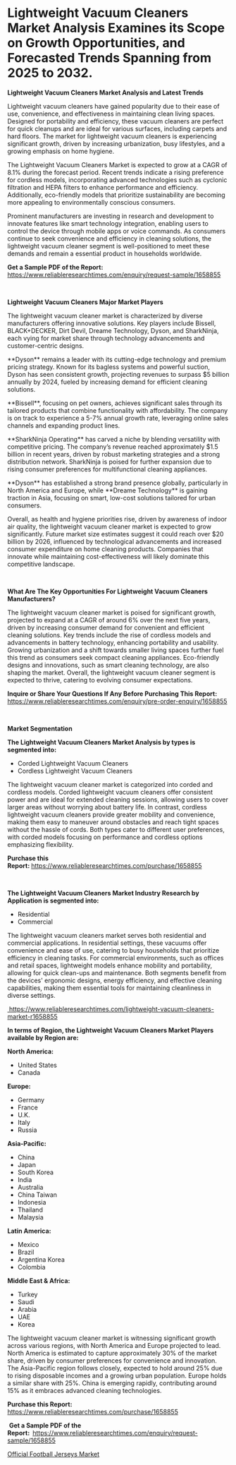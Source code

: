 <p><h1>Lightweight Vacuum Cleaners Market Analysis Examines its Scope on Growth Opportunities, and Forecasted Trends Spanning from 2025 to 2032.</h1></p><p><strong>Lightweight Vacuum Cleaners Market Analysis and Latest Trends</strong></p>
<p><p>Lightweight vacuum cleaners have gained popularity due to their ease of use, convenience, and effectiveness in maintaining clean living spaces. Designed for portability and efficiency, these vacuum cleaners are perfect for quick cleanups and are ideal for various surfaces, including carpets and hard floors. The market for lightweight vacuum cleaners is experiencing significant growth, driven by increasing urbanization, busy lifestyles, and a growing emphasis on home hygiene.</p><p>The Lightweight Vacuum Cleaners Market is expected to grow at a CAGR of 8.1% during the forecast period. Recent trends indicate a rising preference for cordless models, incorporating advanced technologies such as cyclonic filtration and HEPA filters to enhance performance and efficiency. Additionally, eco-friendly models that prioritize sustainability are becoming more appealing to environmentally conscious consumers.</p><p>Prominent manufacturers are investing in research and development to innovate features like smart technology integration, enabling users to control the device through mobile apps or voice commands. As consumers continue to seek convenience and efficiency in cleaning solutions, the lightweight vacuum cleaner segment is well-positioned to meet these demands and remain a essential product in households worldwide.</p></p>
<p><strong>Get a Sample PDF of the Report:&nbsp;</strong> <a href="https://www.reliableresearchtimes.com/enquiry/request-sample/1658855?utm_campaign=3542&utm_medium=2&utm_source=Github&utm_content=ia&utm_term=04042025&utm_id=lightweight-vacuum-cleaners">https://www.reliableresearchtimes.com/enquiry/request-sample/1658855</a></p>
<p>&nbsp;</p>
<p><strong>Lightweight Vacuum Cleaners Major Market Players</strong></p>
<p><p>The lightweight vacuum cleaner market is characterized by diverse manufacturers offering innovative solutions. Key players include Bissell, BLACK+DECKER, Dirt Devil, Dreame Technology, Dyson, and SharkNinja, each vying for market share through technology advancements and customer-centric designs.</p><p>**Dyson** remains a leader with its cutting-edge technology and premium pricing strategy. Known for its bagless systems and powerful suction, Dyson has seen consistent growth, projecting revenues to surpass $5 billion annually by 2024, fueled by increasing demand for efficient cleaning solutions.</p><p>**Bissell**, focusing on pet owners, achieves significant sales through its tailored products that combine functionality with affordability. The company is on track to experience a 5-7% annual growth rate, leveraging online sales channels and expanding product lines.</p><p>**SharkNinja Operating** has carved a niche by blending versatility with competitive pricing. The company’s revenue reached approximately $1.5 billion in recent years, driven by robust marketing strategies and a strong distribution network. SharkNinja is poised for further expansion due to rising consumer preferences for multifunctional cleaning appliances.</p><p>**Dyson** has established a strong brand presence globally, particularly in North America and Europe, while **Dreame Technology** is gaining traction in Asia, focusing on smart, low-cost solutions tailored for urban consumers.</p><p>Overall, as health and hygiene priorities rise, driven by awareness of indoor air quality, the lightweight vacuum cleaner market is expected to grow significantly. Future market size estimates suggest it could reach over $20 billion by 2026, influenced by technological advancements and increased consumer expenditure on home cleaning products. Companies that innovate while maintaining cost-effectiveness will likely dominate this competitive landscape.</p></p>
<p>&nbsp;</p>
<p><strong>What Are The Key Opportunities For Lightweight Vacuum Cleaners Manufacturers?</strong></p>
<p><p>The lightweight vacuum cleaner market is poised for significant growth, projected to expand at a CAGR of around 6% over the next five years, driven by increasing consumer demand for convenient and efficient cleaning solutions. Key trends include the rise of cordless models and advancements in battery technology, enhancing portability and usability. Growing urbanization and a shift towards smaller living spaces further fuel this trend as consumers seek compact cleaning appliances. Eco-friendly designs and innovations, such as smart cleaning technology, are also shaping the market. Overall, the lightweight vacuum cleaner segment is expected to thrive, catering to evolving consumer expectations.</p></p>
<p><strong>Inquire or Share Your Questions If Any Before Purchasing This Report:</strong> <a href="https://www.reliableresearchtimes.com/enquiry/pre-order-enquiry/1658855?utm_campaign=3542&utm_medium=2&utm_source=Github&utm_content=ia&utm_term=04042025&utm_id=lightweight-vacuum-cleaners">https://www.reliableresearchtimes.com/enquiry/pre-order-enquiry/1658855</a></p>
<p>&nbsp;</p>
<p><strong>Market Segmentation</strong></p>
<p><strong>The Lightweight Vacuum Cleaners Market Analysis by types is segmented into:</strong></p>
<p><ul><li>Corded Lightweight Vacuum Cleaners</li><li>Cordless Lightweight Vacuum Cleaners</li></ul></p>
<p><p>The lightweight vacuum cleaner market is categorized into corded and cordless models. Corded lightweight vacuum cleaners offer consistent power and are ideal for extended cleaning sessions, allowing users to cover larger areas without worrying about battery life. In contrast, cordless lightweight vacuum cleaners provide greater mobility and convenience, making them easy to maneuver around obstacles and reach tight spaces without the hassle of cords. Both types cater to different user preferences, with corded models focusing on performance and cordless options emphasizing flexibility.</p></p>
<p><strong>Purchase this Report:&nbsp;</strong><a href="https://www.reliableresearchtimes.com/purchase/1658855?utm_campaign=3542&utm_medium=2&utm_source=Github&utm_content=ia&utm_term=04042025&utm_id=lightweight-vacuum-cleaners">https://www.reliableresearchtimes.com/purchase/1658855</a></p>
<p>&nbsp;</p>
<p><strong>The Lightweight Vacuum Cleaners Market Industry Research by Application is segmented into:</strong></p>
<p><ul><li>Residential</li><li>Commercial</li></ul></p>
<p><p>The lightweight vacuum cleaners market serves both residential and commercial applications. In residential settings, these vacuums offer convenience and ease of use, catering to busy households that prioritize efficiency in cleaning tasks. For commercial environments, such as offices and retail spaces, lightweight models enhance mobility and portability, allowing for quick clean-ups and maintenance. Both segments benefit from the devices' ergonomic designs, energy efficiency, and effective cleaning capabilities, making them essential tools for maintaining cleanliness in diverse settings.</p></p>
<p><a href="https://www.reliableresearchtimes.com/lightweight-vacuum-cleaners-market-r1658855?utm_campaign=3542&utm_medium=2&utm_source=Github&utm_content=ia&utm_term=04042025&utm_id=lightweight-vacuum-cleaners">&nbsp;https://www.reliableresearchtimes.com/lightweight-vacuum-cleaners-market-r1658855</a></p>
<p><strong>In terms of Region, the Lightweight Vacuum Cleaners Market Players available by Region are:</strong></p>
<p>
    <p> <strong> North America: </strong>
        <ul>
            <li>United States</li>
            <li>Canada</li>
        </ul>
        </p> 
    <p> <strong> Europe: </strong>
        <ul>
            <li>Germany</li>
            <li>France</li>
            <li>U.K.</li>
            <li>Italy</li>
            <li>Russia</li>
        </ul>
        </p> 
    <p> <strong> Asia-Pacific: </strong>
        <ul>
            <li>China</li>
            <li>Japan</li>
            <li>South Korea</li>
            <li>India</li>
            <li>Australia</li>
            <li>China Taiwan</li>
            <li>Indonesia</li>
            <li>Thailand</li>
            <li>Malaysia</li>
        </ul>
        </p> 
    <p> <strong> Latin America: </strong>
        <ul>
            <li>Mexico</li>
            <li>Brazil</li>
            <li>Argentina Korea</li>
            <li>Colombia</li>
        </ul>
        </p> 
    <p> <strong> Middle East & Africa: </strong>
        <ul>
            <li>Turkey</li>
            <li>Saudi</li>
            <li>Arabia</li>
            <li>UAE</li>
            <li>Korea</li>
        </ul>
    </p>
    </p>
<p><p>The lightweight vacuum cleaner market is witnessing significant growth across various regions, with North America and Europe projected to lead. North America is estimated to capture approximately 30% of the market share, driven by consumer preferences for convenience and innovation. The Asia-Pacific region follows closely, expected to hold around 25% due to rising disposable incomes and a growing urban population. Europe holds a similar share with 25%. China is emerging rapidly, contributing around 15% as it embraces advanced cleaning technologies.</p></p>
<p><strong>Purchase this Report: </strong><a href="https://www.reliableresearchtimes.com/purchase/1658855?utm_campaign=3542&utm_medium=2&utm_source=Github&utm_content=ia&utm_term=04042025&utm_id=lightweight-vacuum-cleaners">https://www.reliableresearchtimes.com/purchase/1658855</a></p>
<p>&nbsp;<strong>Get a Sample PDF of the Report:&nbsp;&nbsp;</strong><a href="https://www.reliableresearchtimes.com/enquiry/request-sample/1658855?utm_campaign=3542&utm_medium=2&utm_source=Github&utm_content=ia&utm_term=04042025&utm_id=lightweight-vacuum-cleaners">https://www.reliableresearchtimes.com/enquiry/request-sample/1658855</a></p>
<p><strong></strong></p>
<p><p><a href="https://github.com/lemiranajd/Market-Research-Report-List-1/blob/main/official-football-jerseys-market.md?utm_campaign=3542&utm_medium=2&utm_source=Github&utm_content=ia&utm_term=04042025&utm_id=lightweight-vacuum-cleaners">Official Football Jerseys Market</a></p></p>